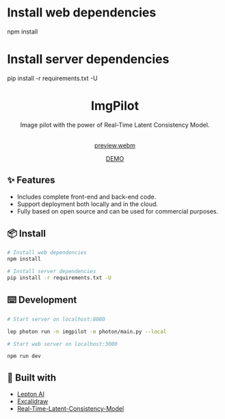 # Install web dependencies
npm install

# Install server dependencies
pip install -r requirements.txt -U
<div align="center">
<h1 align="center">ImgPilot</h1>

Image pilot with the power of Real-Time Latent Consistency Model.
<br/>
<br/>


[preview.webm](https://github.com/leptonai/imgpilot/assets/1506722/5118e266-6db5-4451-96f3-bc97de594cc6)



[DEMO](https://imgpilot.com/)
</div>

## ✨ Features

- Includes complete front-end and back-end code.
- Support deployment both locally and in the cloud.
- Fully based on open source and can be used for commercial purposes.


## 📦 Install

```bash
# Install web dependencies
npm install

# Install server dependencies
pip install -r requirements.txt -U
```

## ⌨️ Development

```bash
# Start server on localhost:8080

lep photon run -n imgpilot -m photon/main.py --local
```

```bash
# Start web server on localhost:3000

npm run dev
```



## 🔗 Built with

- [Lepton AI](https://github.com/leptonai/leptonai)
- [Excalidraw](https://github.com/excalidraw/excalidraw)
- [Real-Time-Latent-Consistency-Model](https://huggingface.co/spaces/radames/Real-Time-Latent-Consistency-Model)
